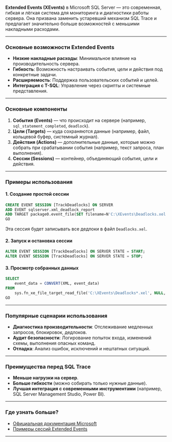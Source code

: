 **Extended Events (XEvents)** в Microsoft SQL Server — это современная, гибкая и лёгкая система для мониторинга и диагностики работы сервера. Она призвана заменить устаревший механизм SQL Trace и предлагает значительно больше возможностей с меньшими накладными расходами.

---

### **Основные возможности Extended Events**
- **Низкие накладные расходы**: Минимальное влияние на производительность сервера.
- **Гибкость**: Возможность настраивать события, цели и действия под конкретные задачи.
- **Расширяемость**: Поддержка пользовательских событий и целей.
- **Интеграция с T-SQL**: Управление через скрипты и системные представления.

---

### **Основные компоненты**
1. **События (Events)** — что происходит на сервере (например, `sql_statement_completed`, `deadlock`).
2. **Цели (Targets)** — куда сохраняются данные (например, файл, кольцевой буфер, системный журнал).
3. **Действия (Actions)** — дополнительные данные, которые можно собрать при срабатывании события (например, текст запроса, план выполнения).
4. **Сессии (Sessions)** — контейнер, объединяющий события, цели и действия.

---

### **Примеры использования**
#### 1. **Создание простой сессии**
```sql
CREATE EVENT SESSION [TrackDeadlocks] ON SERVER
ADD EVENT sqlserver.xml_deadlock_report
ADD TARGET package0.event_file(SET filename=N'C:\XEvents\Deadlocks.xel')
GO
```
Эта сессия будет записывать все дедлоки в файл `Deadlocks.xel`.

#### 2. **Запуск и остановка сессии**
```sql
ALTER EVENT SESSION [TrackDeadlocks] ON SERVER STATE = START;
ALTER EVENT SESSION [TrackDeadlocks] ON SERVER STATE = STOP;
```

#### 3. **Просмотр собранных данных**
```sql
SELECT
    event_data = CONVERT(XML, event_data)
FROM
    sys.fn_xe_file_target_read_file('C:\XEvents\Deadlocks*.xel', NULL, NULL, NULL)
GO
```

---

### **Популярные сценарии использования**
- **Диагностика производительности**: Отслеживание медленных запросов, блокировок, дедлоков.
- **Аудит безопасности**: Логирование попыток входа, изменений схемы, выполнения опасных команд.
- **Отладка**: Анализ ошибок, исключений и нештатных ситуаций.

---

### **Преимущества перед SQL Trace**
- **Меньше нагрузки на сервер**.
- **Больше гибкости** (можно собирать только нужные данные).
- **Лучшая интеграция с современными инструментами** (например, SQL Server Management Studio, Power BI).

---

### **Где узнать больше?**
- [Официальная документация Microsoft](https://learn.microsoft.com/ru-ru/sql/relational-databases/extended-events/extended-events)
- [Примеры сессий Extended Events](https://www.sqlshack.com/extended-events-sql-server/)

---